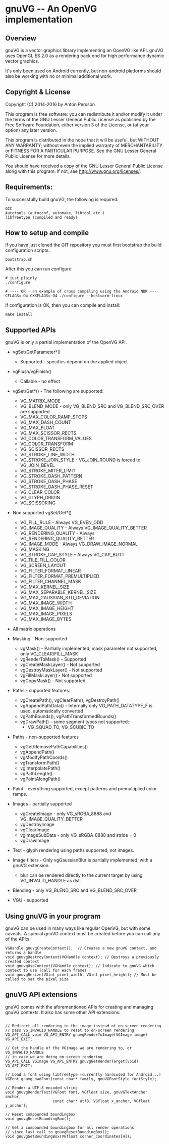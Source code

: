 gnuVG -- An OpenVG implementation
==================================

## Overview
gnuVG is a vector graphics library implementing an OpenVG like API. gnuVG uses OpenGL ES 2.0 as a rendering back end for high performance dynamic vector graphics.

It's only been used on Android currently, but non-android platforms should also be working with no or minimal
additional work.

## Copyright & License
Copyright (C) 2014-2016 by Anton Persson

This program is free software: you can redistribute it and/or modify
it under the terms of the GNU Lesser General Public License as
published by the Free Software Foundation, either version 3 of
the License, or (at your option) any later version.

This program is distributed in the hope that it will be useful,
but WITHOUT ANY WARRANTY; without even the implied warranty of
MERCHANTABILITY or FITNESS FOR A PARTICULAR PURPOSE.  See the
GNU Lesser General Public License for more details.

You should have received a copy of the GNU Lesser General Public License
along with this program.  If not, see <http://www.gnu.org/licenses/>.

## Requirements:

To successfully build gnuVG, the following is required:

```
GCC
Autotools (autoconf, automake, libtool etc.)
libfreetype (compiled and ready)
```

## How to setup and compile

If you have just cloned the GIT repository you must first bootstrap
the build configuration scripts:

```
bootstrap.sh
```

After this you can run configure:

```
# just plainly
./configure

# ---- OR - an example of cross compiling using the Android NDK ---
CFLAGS=-O4 CXXFLAGS=-O4 ./configure --host=arm-linux
```

If configuration is OK, then you can compile and install:

```
make install
```

## Supported APIs

gnuVG is only a partial implementation of the OpenVG API.

* vgSet/GetParameter*()
  * Supported - specifics depend on the applied object
* vgFlush/vgFinish()
  * Callable - no effect
* vgSet/Get*() - The following are supported:
  * VG_MATRIX_MODE
  * VG_BLEND_MODE - only VG_BLEND_SRC and VG_BLEND_SRC_OVER are supported
  * VG_MAX_COLOR_RAMP_STOPS
  * VG_MAX_DASH_COUNT
  * VG_MAX_FLOAT
  * VG_MAX_SCISSOR_RECTS
  * VG_COLOR_TRANSFORM_VALUES
  * VG_COLOR_TRANSFORM
  * VG_SCISSOR_RECTS
  * VG_STROKE_LINE_WIDTH
  * VG_STROKE_JOIN_STYLE - VG_JOIN_ROUND is forced to VG_JOIN_BEVEL
  * VG_STROKE_MITER_LIMIT
  * VG_STROKE_DASH_PATTERN
  * VG_STROKE_DASH_PHASE
  * VG_STROKE_DASH_PHASE_RESET
  * VG_CLEAR_COLOR
  * VG_GLYPH_ORIGIN
  * VG_SCISSORING
* Non supported vgSet/Get*()
  * VG_FILL_RULE - Always VG_EVEN_ODD
  * VG_IMAGE_QUALITY - Always VG_IMAGE_QUALITY_BETTER
  * VG_RENDERING_QUALITY - Always VG_RENDERING_QUALITY_BETTER
  * VG_IMAGE_MODE - Always VG_DRAW_IMAGE_NORMAL
  * VG_MASKING
  * VG_STROKE_CAP_STYLE - Always VG_CAP_BUTT
  * VG_TILE_FILL_COLOR
  * VG_SCREEN_LAYOUT
  * VG_FILTER_FORMAT_LINEAR
  * VG_FILTER_FORMAT_PREMULTIPLIED
  * VG_FILTER_CHANNEL_MASK
  * VG_MAX_KERNEL_SIZE
  * VG_MAX_SEPARABLE_KERNEL_SIZE
  * VG_MAX_GAUSSIAN_STD_DEVIATION
  * VG_MAX_IMAGE_WIDTH
  * VG_MAX_IMAGE_HEIGHT
  * VG_MAX_IMAGE_PIXELS
  * VG_MAX_IMAGE_BYTES
* All matrix operations
* Masking - Non-supported
  * vgMask() - Partially implemented, mask parameter not supported, only VG_CLEAR/FILL_MASK
  * vgRenderToMask() - Supported
  * vgCreateMaskLayer() - Not supported
  * vgDestroyMaskLayer() - Not supported
  * vgFillMaskLayer() - Not supported
  * vgCopyMask() - Not supported
* Paths - supported features:
  * vgCreatePath(), vgClearPath(), vgDestroyPath()
  * vgAppendPathData() - Internally only VG_PATH_DATATYPE_F is used, automatically converted
  * vgPathBounds(), vgPathTransformedBounds()
  * vgDrawPath() - some segment types not supported:
    * VG_SQUAD_TO, VG_SCUBIC_TO
* Paths - non-supported features
  * vgGet/RemovePathCapabilities()
  * vgAppendPath()
  * vgModifyPathCoords()
  * vgTransformPath()
  * vgInterpolatePath()
  * vgPathLength()
  * vgPointAlongPath()
* Paint - everything supported, except patterns and premultiplied color ramps.
* Images - partially supported
  * vgCreateImage - only VG_sRGBA_8888 and VG_IMAGE_QUALITY_BETTER
  * vgDestroyImage
  * vgClearImage
  * vgImageSubData - only VG_sRGBA_8888 and stride = 0
  * vgDrawImage
* Text - glyph rendering using paths supported, not images.
* Image filters - Only vgGaussianBlur is partially implemented, with a gnuVG extension.
  * blur can be rendered directly to the current target by using VG_INVALID_HANDLE as dst.

* Blending - only VG_BLEND_SRC and VG_BLEND_SRC_OVER
* VGU - supported

## Using gnuVG in your program

gnuVG can be used in many ways like regular OpenVG, but with some caveats. A special gnuVG
context must be created before you can call any of the API:s.

```
VGHandle gnuvgCreateContext();  // Creates a new gnuVG context, and returns a handle
void gnuvgDestroyContext(VGHandle context); // Destroys a previously created context
void gnuvgUseContext(VGHandle context); // Indicate to gnuVG which context to use (call for each frame)
void gnuvgResize(VGint pixel_width, VGint pixel_height); // Must be called to set the pixel size
```

## gnuVG API extensions

gnuVG comes with the aforementioned APIs for creating and managing gnuVG contexts. It also
has some other API extensions:

```

// Redirect all rendering to the image instead of on-screen rendering
// pass VG_INVALID_HANDLE to reset to on-screen rendering
VG_API_CALL void VG_API_ENTRY gnuvgRenderToImage(VGImage image) VG_API_EXIT;

// Get the handle of the VGimage we are rendering to, or VG_INVALID_HANDLE
// in case we are doing on-screen rendering
VG_API_CALL VGImage VG_API_ENTRY gnuvgGetRenderTarget(void) VG_API_EXIT;

// Load a font using libfreetype (currently hardcoded for Android...)
VGFont gnuvgLoadFont(const char* family, gnuVGFontStyle fontStyle);

// Render a UTF-8 encoded string
void gnuvgRenderText(VGFont font, VGfloat size, gnuVGTextAnchor anchor,
                     const char* utf8, VGfloat x_anchor, VGfloat y_anchor);

// Reset compounded boundingbox
void gnuvgResetBoundingBox();

// Get a compounded boundingbox for all render operations
// since last call to gnuvgResetBoundingBox();
void gnuvgGetBoundingBox(VGfloat corner_coordinates[4]);

```